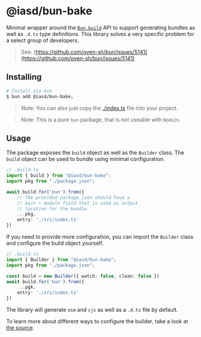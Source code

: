 # @iasd/bun-bake

Minimal wrapper around the [`Bun.build`](https://bun.sh/docs/bundler) API to support generating bundles as well as `.d.ts` type definitions. This library solves a very specific problem for a select group of developers.

> See: [https://github.com/oven-sh/bun/issues/5141](https://github.com/oven-sh/bun/issues/5141)

## Installing

```bash
# Install via bun
$ bun add @iasd/bun-bake,
```

> Note: You can also just copy the [./index.ts](./index.ts) file into your project.

> Note: This is a pure `bun` package, that is not useable with `NodeJs`.

## Usage

The package exposes the `build` object as well as the `Builder` class. The `build` object can be used to bundle using minimal configuration.

```ts
// .build.ts
import { build } from "@iasd/bun-bake";
import pkg from "./package.json";

await build.for('bun').from({
    // The provided package.json should have a 
    // main + module field that is used as output 
    // location for the bundle.
    ...pkg, 
    entry: './src/index.ts'
})
```

If you need to provide more configuration, you can import the `Builder` class and configure the build object yourself.

```ts
// .build.ts
import { Builder } from "@iasd/bun-bake";
import pkg from "./package.json";

const build = new Builder({ watch: false, clean: false })
await build.for('bun').from({
    ...pgk, 
    entry: './src/index.ts'
})
```

The library will generate `esm` and `cjs` as well as a `.d.ts` file by default.

To learn more about different ways to configure the builder, take a look at [the source](./index.ts).
